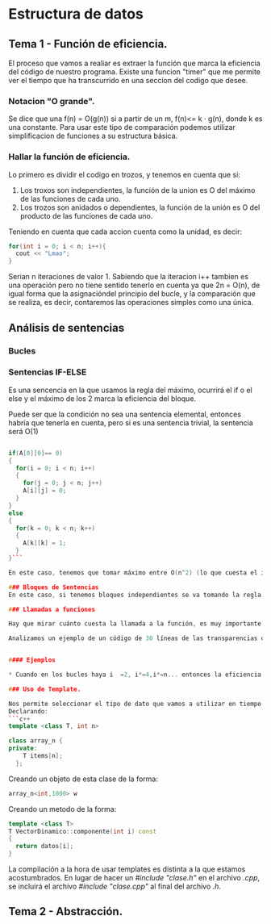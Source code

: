 # Estructura de datos
## Tema 1 - Función de eficiencia.
El proceso que vamos a realiar es extraer la función que marca la eficiencia del código de nuestro programa.
Existe una funcion "timer" que me permite ver el tiempo que ha transcurrido en una seccion del codigo que desee.
### Notacion "O grande".
Se dice que una f(n) = O(g(n)) si a partir de un m,  f(n)<= k · g(n), donde k es una constante.
Para usar este tipo de comparación podemos utilizar simplificacion de funciones a su estructura básica.
### Hallar la función de eficiencia.

Lo primero es dividir el codigo en trozos, y tenemos en cuenta que si:
1. Los troxos son independientes, la función de la union es O del máximo de las funciones de cada uno.
2. Los trozos son anidados o dependientes, la función de la unión es O del producto de las funciones de cada uno.

Teniendo en cuenta que cada accion cuenta como la unidad, es decir:
```c++
for(int i = 0; i < n; i++){
  cout << "Lmao";
}
```
Serian n iteraciones de valor 1. Sabiendo que la iteracion i++ tambien es una operación pero no tiene sentido tenerlo en cuenta ya que 2n = O(n), de igual forma que la asignacióndel principio del bucle, y la comparación que se realiza, es decir, contaremos las operaciones simples como una única.

## Análisis de sentencias

### Bucles


### Sentencias IF-ELSE

Es una sencencia en la que usamos la regla del máximo, ocurrirá el if o el else y el máximo de los 2 marca la eficiencia del bloque.

Puede ser que la condición no sea una sentencia elemental, entonces habría que tenerla en cuenta, pero si es una sentencia trivial, la sentencia será O(1)

```c++

if(A[0][0]== 0)
{
  for(i = 0; i < n; i++)
  {
    for(j = 0; j < n; j++)
    A[i][j] = 0;
  }
}
else
{
  for(k = 0; k < n; k++)
  {
    A[k][k] = 1;
  }
}```

En este caso, tenemos que tomar máximo entre O(n^2) (lo que cuesta el if) y O(n)(lo que cuesta el else). Por ello, la eficiencia del código es O(n^2).

### Bloques de Sentencias
En este caso, si tenemos bloques independientes se va tomando la regla del máximo para todos los bloques

### Llamadas a funciones

Hay que mirar cuánto cuesta la llamada a la función, es muy importante para la ejecución del código.

Analizamos un ejemplo de un código de 30 líneas de las transparencias del profesor.


#### Ejemplos

* Cuando en los bucles haya i  =2, i*=4,i*=n... entonces la eficiencia será logaritmo en base n de lo que haya dentro del bucle.

### Uso de Template.

Nos permite seleccionar el tipo de dato que vamos a utilizar en tiempo de ejecución.
Declarando:
```c++
template <class T, int n>

class array_n {
private:
    T items[n];
  };
```
Creando un objeto de esta clase de la forma:

```c++
array_n<int,1000> w

```
Creando un metodo de la forma:

```c++
template <class T>
T VectorDinamico::componente(int i) const
{
  return datos[i];
}
```

La compilación a la hora de usar templates es distinta a la que estamos acostumbrados. En lugar de hacer un _#include "clase.h"_ en el archivo _.cpp_, se incluirá el archivo _#include "clase.cpp"_ al final del archivo _.h_.

## Tema 2 - Abstracción.
